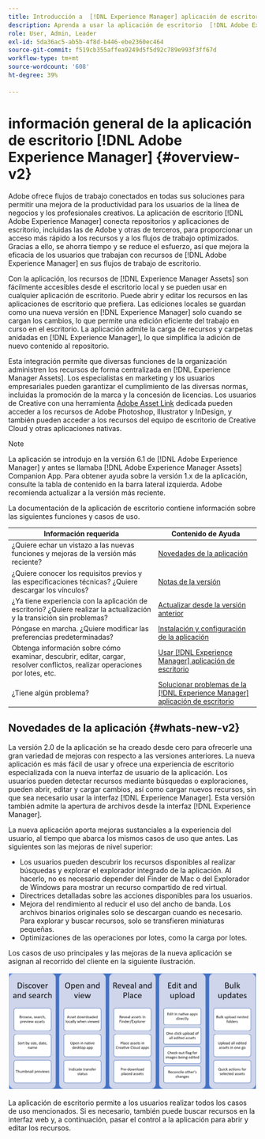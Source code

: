 ```yaml
---
title: Introducción a  [!DNL Experience Manager] aplicación de escritorio
description: Aprenda a usar la aplicación de escritorio  [!DNL Adobe Experience Manager] para optimizar los flujos de trabajo de administración de recursos para los usuarios creativos cuando usen [!DNL Adobe Experience Manager Assets] directamente desde su escritorio.
role: User, Admin, Leader
exl-id: 5da36ac5-ab5b-4f8d-b446-ebe2360ec464
source-git-commit: f519cb355affea9249d5f5d92c789e993f3ff67d
workflow-type: tm+mt
source-wordcount: '608'
ht-degree: 39%

---
```


# información general de la aplicación de escritorio [!DNL Adobe Experience Manager] {#overview-v2}

Adobe ofrece flujos de trabajo conectados en todas sus soluciones para permitir una mejora de la productividad para los usuarios de la línea de negocios y los profesionales creativos. La aplicación de escritorio [!DNL Adobe Experience Manager] conecta repositorios y aplicaciones de escritorio, incluidas las de Adobe y otras de terceros, para proporcionar un acceso más rápido a los recursos y a los flujos de trabajo optimizados. Gracias a ello, se ahorra tiempo y se reduce el esfuerzo, así que mejora la eficacia de los usuarios que trabajan con recursos de [!DNL Adobe Experience Manager] en sus flujos de trabajo de escritorio.

Con la aplicación, los recursos de [!DNL Experience Manager Assets] son fácilmente accesibles desde el escritorio local y se pueden usar en cualquier aplicación de escritorio. Puede abrir y editar los recursos en las aplicaciones de escritorio que prefiera. Las ediciones locales se guardan como una nueva versión en [!DNL Experience Manager] solo cuando se cargan los cambios, lo que permite una edición eficiente del trabajo en curso en el escritorio. La aplicación admite la carga de recursos y carpetas anidadas en [!DNL Experience Manager], lo que simplifica la adición de nuevo contenido al repositorio.

Esta integración permite que diversas funciones de la organización administren los recursos de forma centralizada en [!DNL Experience Manager Assets]. Los especialistas en marketing y los usuarios empresariales pueden garantizar el cumplimiento de las diversas normas, incluidas la promoción de la marca y la concesión de licencias. Los usuarios de Creative con una herramienta [Adobe Asset Link](https://business.adobe.com/products/experience-manager/assets/adobe-asset-link.html) dedicada pueden acceder a los recursos de Adobe Photoshop, Illustrator y InDesign, y también pueden acceder a los recursos del equipo de escritorio de Creative Cloud y otras aplicaciones nativas.

>[!NOTE]
>
>La aplicación se introdujo en la versión 6.1 de [!DNL Adobe Experience Manager] y antes se llamaba [!DNL Adobe Experience Manager Assets] Companion App. Para obtener ayuda sobre la versión 1.x de la aplicación, consulte la tabla de contenido en la barra lateral izquierda. Adobe recomienda actualizar a la versión más reciente.

La documentación de la aplicación de escritorio contiene información sobre las siguientes funciones y casos de uso.

| Información requerida | Contenido de Ayuda |
|--- |--- |
| ¿Quiere echar un vistazo a las nuevas funciones y mejoras de la versión más reciente? | [Novedades de la aplicación](#whats-new-v2) |
| ¿Quiere conocer los requisitos previos y las especificaciones técnicas? ¿Quiere descargar los vínculos? | [Notas de la versión](release-notes.md) |
| ¿Ya tiene experiencia con la aplicación de escritorio? ¿Quiere realizar la actualización y la transición sin problemas? | [Actualizar desde la versión anterior](install-upgrade.md#upgrade-from-previous-version) |
| Póngase en marcha. ¿Quiere modificar las preferencias predeterminadas? | [Instalación y configuración de la aplicación](install-upgrade.md) |
| Obtenga información sobre cómo examinar, descubrir, editar, cargar, resolver conflictos, realizar operaciones por lotes, etc. | [Usar [!DNL Experience Manager] aplicación de escritorio](using-desktop-app.md) |
| ¿Tiene algún problema? | [Solucionar problemas de la [!DNL Experience Manager] aplicación de escritorio](troubleshoot.md) |

## Novedades de la aplicación {#whats-new-v2}

La versión 2.0 de la aplicación se ha creado desde cero para ofrecerle una gran variedad de mejoras con respecto a las versiones anteriores. La nueva aplicación es más fácil de usar y ofrece una experiencia de escritorio especializada con la nueva interfaz de usuario de la aplicación. Los usuarios pueden detectar recursos mediante búsquedas o exploraciones, pueden abrir, editar y cargar cambios, así como cargar nuevos recursos, sin que sea necesario usar la interfaz [!DNL Experience Manager]. Esta versión también admite la apertura de archivos desde la interfaz [!DNL Experience Manager].

La nueva aplicación aporta mejoras sustanciales a la experiencia del usuario, al tiempo que abarca los mismos casos de uso que antes. Las siguientes son las mejoras de nivel superior:

* Los usuarios pueden descubrir los recursos disponibles al realizar búsquedas y explorar el explorador integrado de la aplicación. Al hacerlo, no es necesario depender del Finder de Mac o del Explorador de Windows para mostrar un recurso compartido de red virtual.
* Directrices detalladas sobre las acciones disponibles para los usuarios.
* Mejora del rendimiento al reducir el uso del ancho de banda. Los archivos binarios originales solo se descargan cuando es necesario. Para explorar y buscar recursos, solo se transfieren miniaturas pequeñas.
* Optimizaciones de las operaciones por lotes, como la carga por lotes.

Los casos de uso principales y las mejoras de la nueva aplicación se asignan al recorrido del cliente en la siguiente ilustración.

![Novedades de la aplicación de escritorio [!DNL Experience Manager]](assets/aem_desktop_app_usecases_v2.png)

La aplicación de escritorio permite a los usuarios realizar todos los casos de uso mencionados. Si es necesario, también puede buscar recursos en la interfaz web y, a continuación, pasar el control a la aplicación para abrir y editar los recursos.
